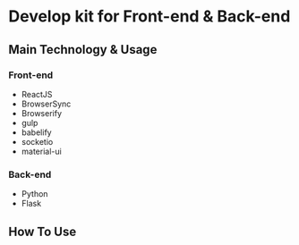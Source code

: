 Develop kit for Front-end & Back-end
==============
Main Technology & Usage
-------------

### Front-end
+ ReactJS
+ BrowserSync
+ Browserify
+ gulp
+ babelify
+ socketio
+ material-ui

### Back-end
+ Python
+ Flask

How To Use
------------